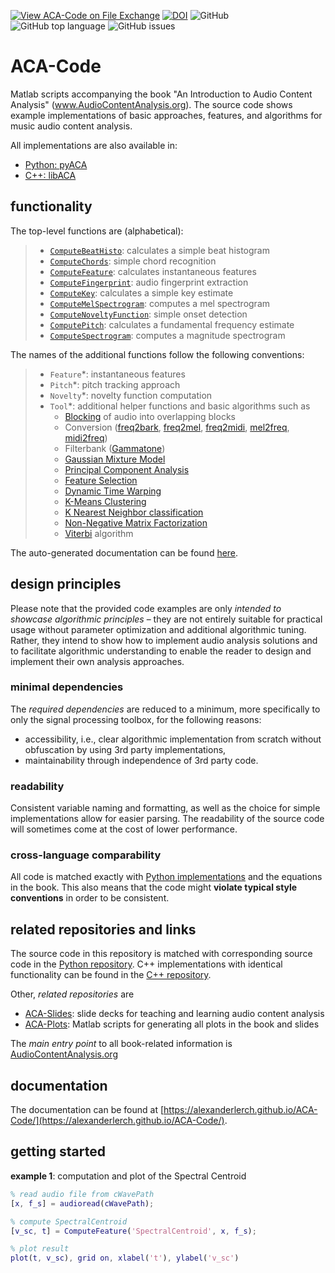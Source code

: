 [![View ACA-Code on File Exchange](https://www.mathworks.com/matlabcentral/images/matlab-file-exchange.svg)](https://www.mathworks.com/matlabcentral/fileexchange/104420-aca-code)
[![DOI](https://zenodo.org/badge/DOI/10.5281/zenodo.6478813.svg)](https://doi.org/10.5281/zenodo.6478813)
![GitHub](https://img.shields.io/github/license/alexanderlerch/ACA-Code)
![GitHub top language](https://img.shields.io/github/languages/top/alexanderlerch/ACA-Code)
![GitHub issues](https://img.shields.io/github/issues-raw/alexanderlerch/ACA-Code)

# ACA-Code
Matlab scripts accompanying the book "An Introduction to Audio Content Analysis" (www.AudioContentAnalysis.org). The source code shows example implementations of basic approaches, features, and algorithms for music audio content analysis.

All implementations are also available in:
* [Python: pyACA](https://github.com/alexanderlerch/pyACA)
* [C++: libACA](https://github.com/alexanderlerch/libACA)


## functionality
The top-level functions are (alphabetical):
> - [`ComputeBeatHisto`](https://github.com/alexanderlerch/ACA-Code/blob/master/ComputeBeatHisto.m): calculates a simple beat histogram
> - [`ComputeChords`](https://github.com/alexanderlerch/ACA-Code/blob/master/ComputeChords.m): simple chord recognition
> - [`ComputeFeature`](https://github.com/alexanderlerch/ACA-Code/blob/master/ComputeFeature.m): calculates instantaneous features 
> - [`ComputeFingerprint`](https://github.com/alexanderlerch/ACA-Code/blob/master/ComputeFingerprint.m): audio fingerprint extraction 
> - [`ComputeKey`](https://github.com/alexanderlerch/ACA-Code/blob/master/ComputeKey.m): calculates a simple key estimate
> - [`ComputeMelSpectrogram`](https://github.com/alexanderlerch/ACA-Code/blob/master/ComputeMelSpectrogram.m): computes a mel spectrogram
> - [`ComputeNoveltyFunction`](https://github.com/alexanderlerch/ACA-Code/blob/master/ComputeNoveltyFunction.m): simple onset detection
> - [`ComputePitch`](https://github.com/alexanderlerch/ACA-Code/blob/master/ComputePitch.m): calculates a fundamental frequency estimate
> - [`ComputeSpectrogram`](https://github.com/alexanderlerch/ACA-Code/blob/master/ComputeSpectrogram.m): computes a magnitude spectrogram

The names of the additional functions follow the following 
conventions:
> - `Feature`*: instantaneous features
> - `Pitch`*: pitch tracking approach
> - `Novelty`*: novelty function computation
> - `Tool`*: additional helper functions and basic algorithms such as 
>   - [Blocking](https://github.com/alexanderlerch/ACA-Code/blob/master/ToolBlockAudio.m) of audio into overlapping blocks
>   - Conversion ([freq2bark](https://github.com/alexanderlerch/ACA-Code/blob/masterToolFreq2Bark.m), [freq2mel](https://github.com/alexanderlerch/ACA-Code/blob/master/ToolFreq2Mel.m), [freq2midi](https://github.com/alexanderlerch/ACA-Code/blob/master/ToolFreq2Midi.m), [mel2freq](https://github.com/alexanderlerch/ACA-Code/blob/master/Mel2Freq.m), [midi2freq](https://github.com/alexanderlerch/ACA-Code/blob/master/ToolMidi2Freq.m))
>   - Filterbank ([Gammatone](https://github.com/alexanderlerch/ACA-Code/blob/master/ToolGammatoneFb.m))
>   - [Gaussian Mixture Model](https://github.com/alexanderlerch/ACA-Code/blob/master/ToolGmm.m)
>   - [Principal Component Analysis](https://github.com/alexanderlerch/ACA-Code/blob/master/ToolPca.m)
>   - [Feature Selection](https://github.com/alexanderlerch/ACA-Code/blob/master/ToolSeqFeatureSel.m)
>   - [Dynamic Time Warping](https://github.com/alexanderlerch/ACA-Code/blob/master/ToolSimpleDtw.m)
>   - [K-Means Clustering](https://github.com/alexanderlerch/ACA-Code/blob/master/ToolSimpleKmeans.m)
>   - [K Nearest Neighbor classification](https://github.com/alexanderlerch/ACA-Code/blob/master/ToolSimpleKnn.m)
>   - [Non-Negative Matrix Factorization](https://github.com/alexanderlerch/ACA-Code/blob/master/ToolSimpleNmf.m)
>   - [Viterbi](https://github.com/alexanderlerch/ACA-Code/blob/master/ToolViterbi.m) algorithm

The auto-generated documentation can be found [here](https://alexanderlerch.github.io/ACA-Code/).

## design principles
Please note that the provided code examples are only _intended to showcase 
algorithmic principles_ – they are not entirely suitable for practical usage without 
parameter optimization and additional algorithmic tuning. Rather, they intend to show how to implement audio analysis solutions and to facilitate algorithmic understanding to enable the reader to design and implement their own analysis approaches. 

### minimal dependencies
The _required dependencies_ are reduced to a minimum, more specifically to only the signal processing toolbox, for the following reasons:
* accessibility, i.e., clear algorithmic implementation from scratch without obfuscation by using 3rd party implementations,
* maintainability through independence of 3rd party code. 


### readability
Consistent variable naming and formatting, as well as the choice for simple implementations allow for easier parsing.
The readability of the source code will sometimes come at the cost of lower performance.

### cross-language comparability
All code is matched exactly with [Python implementations](https://www.github.com/alexanderlerch/pyACA) and the equations in the book. This also means that the code might **violate typical style conventions** in order to be consistent.

## related repositories and links
The source code in this repository is matched with corresponding source code in the [Python repository](https://www.github.com/alexanderlerch/pyACA). C++ implementations with identical functionality can be found in the [C++ repository](https://www.github.com/alexanderlerch/libACA).

Other, _related repositories_ are
* [ACA-Slides](https://www.github.com/alexanderlerch/ACA-Slides): slide decks for teaching and learning audio content analysis
* [ACA-Plots](https://www.github.com/alexanderlerch/ACA-Plots): Matlab scripts for generating all plots in the book and slides

The _main entry point_ to all book-related information is [AudioContentAnalysis.org](https://www.AudioContentAnalysis.org)

## documentation
The documentation can be found at [https://alexanderlerch.github.io/ACA-Code/](https://alexanderlerch.github.io/ACA-Code/).

## getting started

**example 1**: computation and plot of the Spectral Centroid

```matlab
% read audio file from cWavePath
[x, f_s] = audioread(cWavePath);

% compute SpectralCentroid
[v_sc, t] = ComputeFeature('SpectralCentroid', x, f_s);

% plot result
plot(t, v_sc), grid on, xlabel('t'), ylabel('v_sc')
```

